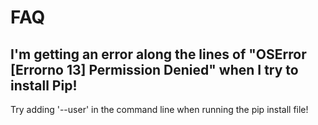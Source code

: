 # FAQ

## I'm getting an error along the lines of "OSError [Errorno 13] Permission Denied" when I try to install Pip!
Try adding '--user' in the command line when running the pip install file!

